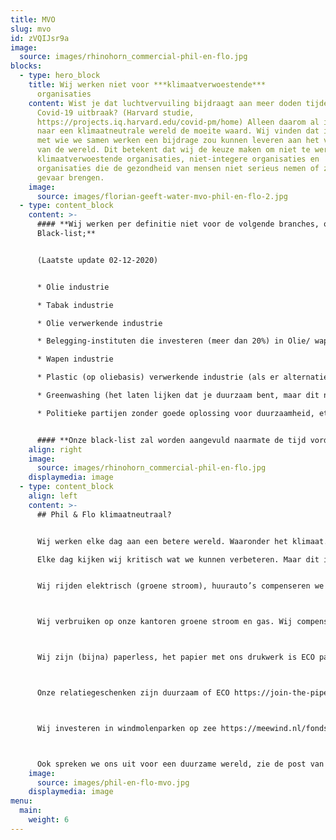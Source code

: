 ```yaml
---
title: MVO
slug: mvo
id: zVQIJsr9a
image:
  source: images/rhinohorn_commercial-phil-en-flo.jpg
blocks:
  - type: hero_block
    title: Wij werken niet voor ***klimaatverwoestende***
      organisaties
    content: Wist je dat luchtvervuiling bijdraagt aan meer doden tijdens de
      Covid-19 uitbraak? (Harvard studie,
      https://projects.iq.harvard.edu/covid-pm/home) Alleen daarom al is streven
      naar een klimaatneutrale wereld de moeite waard. Wij vinden dat iedereen
      met wie we samen werken een bijdrage zou kunnen leveren aan het verbeteren
      van de wereld. Dit betekent dat wij de keuze maken om niet te werken voor
      klimaatverwoestende organisaties, niet-integere organisaties en
      organisaties die de gezondheid van mensen niet serieus nemen of zelfs in
      gevaar brengen.
    image:
      source: images/florian-geeft-water-mvo-phil-en-flo-2.jpg
  - type: content_block
    content: >-
      #### **Wij werken per definitie niet voor de volgende branches, onze
      Black-list;**


      (Laatste update 02-12-2020)


      * Olie industrie

      * Tabak industrie

      * Olie verwerkende industrie

      * Belegging-instituten die investeren (meer dan 20%) in Olie/ wapen aandelen

      * Wapen industrie

      * Plastic (op oliebasis) verwerkende industrie (als er alternatieven zijn)

      * Greenwashing (het laten lijken dat je duurzaam bent, maar dit niet bent)

      * Politieke partijen zonder goede oplossing voor duurzaamheid, ethiek, vluchtelingenbeleid


      #### **Onze black-list zal worden aangevuld naarmate de tijd vordert.**
    align: right
    image:
      source: images/rhinohorn_commercial-phil-en-flo.jpg
    displaymedia: image
  - type: content_block
    align: left
    content: >-
      ## Phil & Flo klimaatneutraal?


      Wij werken elke dag aan een betere wereld. Waaronder het klimaat.

      Elke dag kijken wij kritisch wat we kunnen verbeteren. Maar dit is wat we nu al doen:


      Wij rijden elektrisch (groene stroom), huurauto’s compenseren we via  https://treesforall.nl/compenseer-co2/



      Wij verbruiken op onze kantoren groene stroom en gas. Wij compenseren dit (extra) via https://loyaltree.nl/



      Wij zijn (bijna) paperless, het papier met ons drukwerk is ECO papier/ CO2 neutraal.



      Onze relatiegeschenken zijn duurzaam of ECO https://join-the-pipe.org/



      Wij investeren in windmolenparken op zee https://meewind.nl/fonds/zeewind-bestaande-parken/



      Ook spreken we ons uit voor een duurzame wereld, zie de post van [Peter de Graaf op LinkedIn](https://www.linkedin.com/posts/peterdegraaf1_marketing-klimaatverandering-onlinemedia-activity-6623877199214727168-Wwo8)
    image:
      source: images/phil-en-flo-mvo.jpg
    displaymedia: image
menu:
  main:
    weight: 6
---
```

